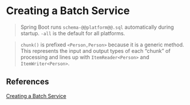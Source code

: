 # Creating a Batch Service

> Spring Boot runs `schema-@@platform@@.sql` automatically during startup.
> `-all` is the default for all platforms.

> `chunk()` is prefixed `<Person,Person>` because it is a generic method. This represents the
> input and output types of each “chunk” of processing and lines up with
> `ItemReader<Person>` and `ItemWriter<Person>`.

## References

[Creating a Batch Service][1]

[1]: https://spring.io/guides/gs/batch-processing/